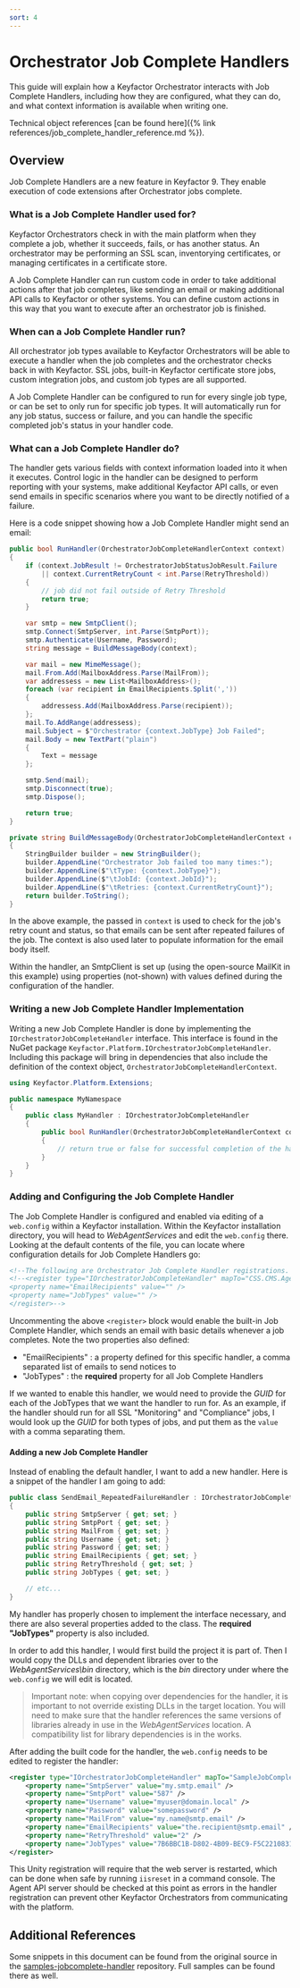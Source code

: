 ```yaml
---
sort: 4
---
```


# Orchestrator Job Complete Handlers

This guide will explain how a Keyfactor Orchestrator interacts with Job Complete Handlers, including how they are configured, what they can do, and what context information is available when writing one.

Technical object references [can be found here]({% link references/job_complete_handler_reference.md %}).

## Overview

Job Complete Handlers are a new feature in Keyfactor 9. They enable execution of code extensions after Orchestrator jobs complete.

### What is a Job Complete Handler used for?

Keyfactor Orchestrators check in with the main platform when they complete a job, whether it succeeds, fails, or has another status. An orchestrator may be performing an SSL scan, inventorying certificates, or managing certificates in a certificate store.

A Job Complete Handler can run custom code in order to take additional actions after that job completes, like sending an email or making additional API calls to Keyfactor or other systems. You can define custom actions in this way that you want to execute after an orchestrator job is finished.

### When can a Job Complete Handler run?

All orchestrator job types available to Keyfactor Orchestrators will be able to execute a handler when the job completes and the orchestrator checks back in with Keyfactor. SSL jobs, built-in Keyfactor certificate store jobs, custom integration jobs, and custom job types are all supported.

A Job Complete Handler can be configured to run for every single job type, or can be set to only run for specific job types. It will automatically run for any job status, success or failure, and you can handle the specific completed job's status in your handler code.

### What can a Job Complete Handler do?

The handler gets various fields with context information loaded into it when it executes. Control logic in the handler can be designed to perform reporting with your systems, make additional Keyfactor API calls, or even send emails in specific scenarios where you want to be directly notified of a failure.

Here is a code snippet showing how a Job Complete Handler might send an email:

~~~ c#
public bool RunHandler(OrchestratorJobCompleteHandlerContext context)
{
    if (context.JobResult != OrchestratorJobStatusJobResult.Failure
        || context.CurrentRetryCount < int.Parse(RetryThreshold))
    {
        // job did not fail outside of Retry Threshold
        return true;
    }

    var smtp = new SmtpClient();
    smtp.Connect(SmtpServer, int.Parse(SmtpPort));
    smtp.Authenticate(Username, Password);
    string message = BuildMessageBody(context);

    var mail = new MimeMessage();
    mail.From.Add(MailboxAddress.Parse(MailFrom));
    var addressess = new List<MailboxAddress>();
    foreach (var recipient in EmailRecipients.Split(','))
    {
        addressess.Add(MailboxAddress.Parse(recipient));
    };
    mail.To.AddRange(addressess);
    mail.Subject = $"Orchestrator {context.JobType} Job Failed";
    mail.Body = new TextPart("plain")
    {
        Text = message
    };

    smtp.Send(mail);
    smtp.Disconnect(true);
    smtp.Dispose();

    return true;
}

private string BuildMessageBody(OrchestratorJobCompleteHandlerContext context)
{
    StringBuilder builder = new StringBuilder();
    builder.AppendLine("Orchestrator Job failed too many times:");
    builder.AppendLine($"\tType: {context.JobType}");
    builder.AppendLine($"\tJobId: {context.JobId}");
    builder.AppendLine($"\tRetries: {context.CurrentRetryCount}");
    return builder.ToString();
}
~~~

In the above example, the passed in `context` is used to check for the job's retry count and status, so that emails can be sent after repeated failures of the job. The context is also used later to populate information for the email body itself.

Within the handler, an SmtpClient is set up (using the open-source MailKit in this example) using properties (not-shown) with values defined during the configuration of the handler. 

<!-- #### Calling Keyfactor APIs -->
<!-- Section to be completed. -->

### Writing a new Job Complete Handler Implementation

Writing a new Job Complete Handler is done by implementing the `IOrchestratorJobCompleteHandler` interface. This interface is found in the NuGet package `Keyfactor.Platform.IOrchestratorJobCompleteHandler`. Including this package will bring in dependencies that also include the definition of the context object, `OrchestratorJobCompleteHandlerContext`.

~~~ c#
using Keyfactor.Platform.Extensions;

public namespace MyNamespace
{
    public class MyHandler : IOrchestratorJobCompleteHandler
    {
        public bool RunHandler(OrchestratorJobCompleteHandlerContext context)
        {
            // return true or false for successful completion of the handler
        }
    }
}
~~~

### Adding and Configuring the Job Complete Handler

The Job Complete Handler is configured and enabled via editing of a `web.config` within a Keyfactor installation. Within the Keyfactor installation directory, you will head to _WebAgentServices_ and edit the `web.config` there. Looking at the default contents of the file, you can locate where configuration details for Job Complete Handlers go:

~~~ xml
<!--The following are Orchestrator Job Complete Handler registrations. Uncomment to use.-->
<!--<register type="IOrchestratorJobCompleteHandler" mapTo="CSS.CMS.Agents.Server.Handlers.SendEmailOrchestratorJobCompleteHandler, CSS.CMS.Agents.Server" name="SendEmailOrchestratorJobCompleteHandler">
<property name="EmailRecipients" value="" />
<property name="JobTypes" value="" />
</register>-->
~~~

Uncommenting the above `<register>` block would enable the built-in Job Complete Handler, which sends an email with basic details whenever a job completes. Note the two properties also defined:
- "EmailRecipients" : a property defined for this specific handler, a comma separated list of emails to send notices to
- "JobTypes" : the __required__ property for all Job Complete Handlers

If we wanted to enable this handler, we would need to provide the _GUID_ for each of the JobTypes that we want the handler to run for. As an example, if the handler should run for all SSL "Monitoring" and "Compliance" jobs, I would look up the _GUID_ for both types of jobs, and put them as the `value` with a comma separating them.

#### Adding a new Job Complete Handler

Instead of enabling the default handler, I want to add a new handler. Here is a snippet of the handler I am going to add:

~~~ c#
public class SendEmail_RepeatedFailureHandler : IOrchestratorJobCompleteHandler
{
    public string SmtpServer { get; set; }
    public string SmtpPort { get; set; }
    public string MailFrom { get; set; }
    public string Username { get; set; }
    public string Password { get; set; }
    public string EmailRecipients { get; set; }
    public string RetryThreshold { get; set; }
    public string JobTypes { get; set; }

    // etc...
}
~~~

My handler has properly chosen to implement the interface necessary, and there are also several properties added to the class. The __required "JobTypes"__ property is also included.

In order to add this handler, I would first build the project it is part of. Then I would copy the DLLs and dependent libraries over to the _WebAgentServices\bin_ directory, which is the _bin_ directory under where the `web.config` we will edit is located.

> Important note: when copying over dependencies for the handler, it is important to not override existing DLLs in the target location. You will need to make sure that the handler references the same versions of libraries already in use in the _WebAgentServices_ location. A compatibility list for library dependencies is in the works.

After adding the built code for the handler, the `web.config` needs to be edited to register the handler:

~~~ xml
<register type="IOrchestratorJobCompleteHandler" mapTo="SampleJobCompletionHandlers.SendEmail_RepeatedFailureHandler, SampleJobCompletionHandlers" name="SendEmail_RepeatedFailureHandler">
    <property name="SmtpServer" value="my.smtp.email" />
    <property name="SmtpPort" value="587" />
    <property name="Username" value="myuser@domain.local" />
    <property name="Password" value="somepassword" />
    <property name="MailFrom" value="my.name@smtp.email" />
    <property name="EmailRecipients" value="the.recipient@smtp.email" />
    <property name="RetryThreshold" value="2" />
    <property name="JobTypes" value="7B6BBC1B-D802-4B09-BEC9-F5C221083130,44340A94-9B99-410D-8011-598FB176C3C5" />
</register>
~~~

This Unity registration will require that the web server is restarted, which can be done when safe by running `iisreset` in a command console. The Agent API server should be checked at this point as errors in the handler registration can prevent other Keyfactor Orchestrators from communicating with the platform.



## Additional References
Some snippets in this document can be found from the original source in the [samples-jobcomplete-handler](https://github.com/keyfactor/samples-jobcomplete-handler) repository. Full samples can be found there as well.